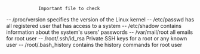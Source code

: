 				Important file to check
-- /proc/version 	      specifies the version of the Linux kernel
-- /etc/passwd 		      has all registered user that has access to a system
-- /etc/shadow		      contains information about the system's users' passwords
-- /var/mail/root	 	all emails for root user
-- /root/.ssh/id_rsa	      Private SSH keys for a root or any known user
-- /root/.bash_history	    contains the history commands for root user